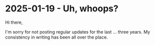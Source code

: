 # 2025-01-19 - Uh, whoops?

Hi there,

I'm sorry for not posting regular updates for the last ... three years. My consistency in writing has been all over the place. 
